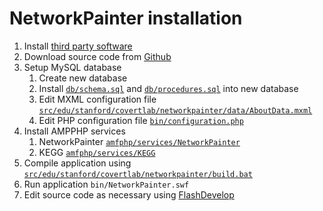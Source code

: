 # NetworkPainter installation #

1. Install [third party software](about.php#software)
2. Download source code from [Github](http://github.com/CovertLab/NetworkPainter)
3. Setup MySQL database
   1. Create new database
   2. Install [`db/schema.sql`](db/schema.sql) and [`db/procedures.sql`](db/procedures.sql) into new database
   3. Edit MXML configuration file [`src/edu/stanford/covertlab/networkpainter/data/AboutData.mxml`](src/edu/stanford/covertlab/networkpainter/data/AboutData.mxml)
   4. Edit PHP configuration file [`bin/configuration.php`](bin/configuration.php)
4. Install AMPPHP services
   1. NetworkPainter [`amfphp/services/NetworkPainter`](amfphp/services/NetworkPainter)
   2. KEGG [`amfphp/services/KEGG`](amfphp/services/KEGG)
5. Compile application using [`src/edu/stanford/covertlab/networkpainter/build.bat`](src/edu/stanford/covertlab/networkpainter/build.bat)
6. Run application `bin/NetworkPainter.swf`
7. Edit source code as necessary using [FlashDevelop](http://www.flashdevelop.org)
